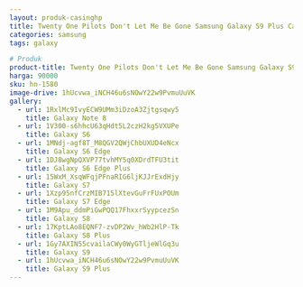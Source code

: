 ```yaml
---
layout: produk-casinghp
title: Twenty One Pilots Don't Let Me Be Gone Samsung Galaxy S9 Plus Case
categories: samsung
tags: galaxy

# Produk
product-title: Twenty One Pilots Don't Let Me Be Gone Samsung Galaxy S9 Plus Case
harga: 90000
sku: hn-1580
image-drive: 1hUcvwa_iNCH46u6sNOwY22w9PvmuUuVK
gallery:
  - url: 1RxlMc9IvyECW9UMm3iDzoA3Zjtgsqwy5
    title: Galaxy Note 8
  - url: 1V300-s6hhcU63qHdt5L2czH2kg5VXUPe
    title: Galaxy S6
  - url: 1MNdj-agf8T_M8QGV2QWjChbUXUD4eNcx
    title: Galaxy S6 Edge
  - url: 1DJ8wgNpQXVP77tvhMY5q0XDrdTFU3tit
    title: Galaxy S6 Edge Plus
  - url: 15WxM_XsqWFqjPFnaRIG6ljKJJrExdHjy
    title: Galaxy S7
  - url: 1Xzp95nfCrzMIB715lXtevGuFrFUxPOUm
    title: Galaxy S7 Edge
  - url: 1M9Apu_ddmPiGwPQQ17FhxxrSyypcezSn
    title: Galaxy S8
  - url: 17KptLAo8EQNF7-zvDP2Wv_hWb2HlP-Tk
    title: Galaxy S8 Plus
  - url: 1Gy7AXIN55cvailaCWy0WyGTljeWlGq3u
    title: Galaxy S9
  - url: 1hUcvwa_iNCH46u6sNOwY22w9PvmuUuVK
    title: Galaxy S9 Plus
---
```

